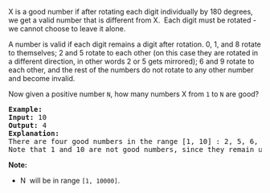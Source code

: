 X is a good number if after rotating each digit individually by 180 degrees, we get a valid number that is different from X.&nbsp; Each digit must be rotated - we cannot choose to leave it alone.

A number is valid if each digit remains a digit after rotation. 0, 1, and 8 rotate to themselves; 2 and 5 rotate to each other (on this case they are rotated in a different direction, in other words 2 or 5 gets mirrored); 6 and 9 rotate to each other, and the rest of the numbers do not rotate to any other number and become invalid.

Now&nbsp;given a positive number `` N ``, how many numbers X from `` 1 `` to `` N `` are good?

<pre>
<strong>Example:</strong>
<strong>Input:</strong> 10
<strong>Output:</strong> 4
<strong>Explanation:</strong> 
There are four good numbers in the range [1, 10] : 2, 5, 6, 9.
Note that 1 and 10 are not good numbers, since they remain unchanged after rotating.
</pre>

__Note:__

*   N&nbsp; will be in range `` [1, 10000] ``.